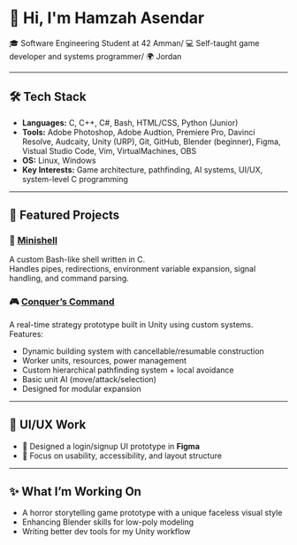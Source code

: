 # 👋 Hi, I'm Hamzah Asendar

🎓 Software Engineering Student at 42 Amman/
💻 Self-taught game developer and systems programmer/
🌍 Jordan

---

## 🛠️ Tech Stack

- **Languages:** C, C++, C#, Bash, HTML/CSS, Python (Junior)
- **Tools:** Adobe Photoshop, Adobe Audtion, Premiere Pro, Davinci Resolve, Audcaity, Unity (URP), Git, GitHub, Blender (beginner), Figma, Vistual Studio Code, Vim, VirtualMachines, OBS
- **OS:** Linux, Windows
- **Key Interests:** Game architecture, pathfinding, AI systems, UI/UX, system-level C programming

---

## 💼 Featured Projects

### 🔧 [Minishell](https://github.com/m-darawsheh/minishell)
A custom Bash-like shell written in C.  
Handles pipes, redirections, environment variable expansion, signal handling, and command parsing.

### 🎮 [Conquer’s Command](https://github.com/Asendar1/Conqeur-s-Command)
A real-time strategy prototype built in Unity using custom systems.  
Features:
- Dynamic building system with cancellable/resumable construction
- Worker units, resources, power management
- Custom hierarchical pathfinding system + local avoidance
- Basic unit AI (move/attack/selection)
- Designed for modular expansion

---

## 🎨 UI/UX Work

- 📱 Designed a login/signup UI prototype in **Figma**
- 🧠 Focus on usability, accessibility, and layout structure

---

## ✨ What I’m Working On

- A horror storytelling game prototype with a unique faceless visual style  
- Enhancing Blender skills for low-poly modeling  
- Writing better dev tools for my Unity workflow

